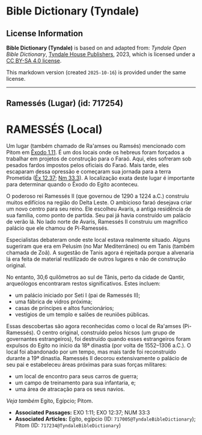 # Bible Dictionary (Tyndale)

## License Information

**Bible Dictionary (Tyndale)** is based on and adapted from: _Tyndale Open Bible Dictionary_, [Tyndale House Publishers](https://tyndaleopenresources.com/), 2023, which is licensed under a [CC BY-SA 4.0 license](https://creativecommons.org/licenses/by-sa/4.0/legalcode.en).

This markdown version (created `2025-10-16`) is provided under the same license.



--------------------------------

## Ramessés (Lugar) (id: 717254)

RAMESSÉS (Local)
================

Um lugar (também chamado de Ra'amses ou Ramsés) mencionado com Pitom em [Êxodo 1\.11](https://ref.ly/Exod1:11). É um dos locais onde os hebreus foram forçados a trabalhar em projetos de construção para o Faraó. Aqui, eles sofreram sob pesados fardos impostos pelos oficiais do Faraó. Mais tarde, eles escaparam dessa opressão e começaram sua jornada para a terra Prometida ([Êx 12\.37](https://ref.ly/Exod12:37); [Nm 33\.3](https://ref.ly/Num33:3)). A localização exata deste lugar é importante para determinar quando o Êxodo do Egito aconteceu.

O poderoso rei Ramessés II (que governou de 1290 a 1224 a.C.) construiu muitos edifícios na região do Delta Leste. O ambicioso faraó desejava criar um novo centro para seu reino. Ele escolheu Avaris, a antiga residência de sua família, como ponto de partida. Seu pai já havia construído um palácio de verão lá. No lado norte de Avaris, Ramessés II construiu um magnífico palácio que ele chamou de Pi\-Ramessés.

Especialistas debateram onde este local estava realmente situado. Alguns sugeriram que era em Pelusim (no Mar Mediterrâneo) ou em Tanis (também chamada de Zoã). A sugestão de Tanis agora é rejeitada porque a alvenaria lá era feita de material reutilizado de outros lugares e não de construção original.

No entanto, 30,6 quilômetros ao sul de Tânis, perto da cidade de Qantir, arqueólogos encontraram restos significativos. Estes incluem:

* um palácio iniciado por Seti I (pai de Ramessés II);
* uma fábrica de vidros próxima;
* casas de príncipes e altos funcionários;
* vestígios de um templo e salões de reuniões públicas.

Essas descobertas são agora reconhecidas como o local de Ra'amses (Pi\-Ramessés). O centro original, construído pelos hicsos (um grupo de governantes estrangeiros), foi destruído quando esses estrangeiros foram expulsos do Egito no início da 18ª dinastia (por volta de 1552–1306 a.C.). O local foi abandonado por um tempo, mas mais tarde foi reconstruído durante a 19ª dinastia. Ramessés II decorou extensivamente o palácio de seu pai e estabeleceu áreas próximas para suas forças militares:

* um local de encontro para seus carros de guerra;
* um campo de treinamento para sua infantaria, e;
* uma área de atracação para os seus navios.

*Veja também* Egito, Egípcio; Pitom.

* **Associated Passages:** EXO 1:11; EXO 12:37; NUM 33:3
* **Associated Articles:** Egito, egípcio (ID: `717005@TyndaleBibleDictionary`); Pitom (ID: `717234@TyndaleBibleDictionary`)

